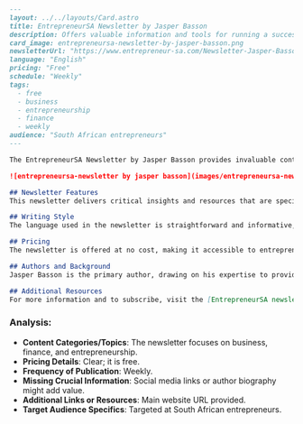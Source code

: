 ```markdown
---
layout: ../../layouts/Card.astro
title: EntrepreneurSA Newsletter by Jasper Basson
description: Offers valuable information and tools for running a successful business, focusing on accounting and taxes.
card_image: entrepreneursa-newsletter-by-jasper-basson.png
newsletterUrl: "https://www.entrepreneur-sa.com/Newsletter-Jasper-Basson-EntrepreneurSA.html"
language: "English"
pricing: "Free"
schedule: "Weekly"
tags:
  - free
  - business
  - entrepreneurship
  - finance
  - weekly
audience: "South African entrepreneurs"
---

The EntrepreneurSA Newsletter by Jasper Basson provides invaluable content directed towards South African entrepreneurs. It aims to equip its readers with the necessary tools and information, particularly focusing on accounting and tax-related aspects of managing a successful business.

![entrepreneursa-newsletter by jasper basson](images/entrepreneursa-newsletter-by-jasper-basson.webp)

## Newsletter Features
This newsletter delivers critical insights and resources that are specifically tailored for entrepreneurs looking to enhance their business acumen, especially in the domains of accounting and taxation. 

## Writing Style
The language used in the newsletter is straightforward and informative, designed to be easily digestible for busy entrepreneurs seeking practical business tips.

## Pricing
The newsletter is offered at no cost, making it accessible to entrepreneurs starting out or operating with limited budgets.

## Authors and Background
Jasper Basson is the primary author, drawing on his expertise to provide guidance on crucial aspects of entrepreneurship with a particular emphasis on financial management.

## Additional Resources
For more information and to subscribe, visit the [EntrepreneurSA newsletter page](https://www.entrepreneur-sa.com/Newsletter-Jasper-Basson-EntrepreneurSA.html).
```

### Analysis:
- **Content Categories/Topics**: The newsletter focuses on business, finance, and entrepreneurship.
- **Pricing Details**: Clear; it is free.
- **Frequency of Publication**: Weekly.
- **Missing Crucial Information**: Social media links or author biography might add value.
- **Additional Links or Resources**: Main website URL provided.
- **Target Audience Specifics**: Targeted at South African entrepreneurs.
